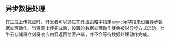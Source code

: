 <a name="async-ops"></a>
## 异步数据处理

在生成上传凭证时，开发者可以通过在[开发策略]()中指定`asyncOp`字段来设置异步数据处理动作。当资源上传完成后，设置的数据处理动作就会被以异步方式启动。七牛云存储将立刻将响应内容返回给客户端，并不会等待数据处理动作完成。

